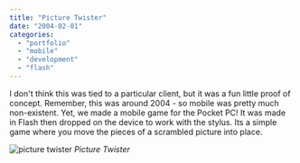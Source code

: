 ```yaml
---
title: "Picture Twister"
date: "2004-02-01"
categories:
  - "portfolio"
  - "mobile"
  - "development"
  - "flash"
---
```


I don't think this was tied to a particular client, but it was a fun little proof of concept.
Remember, this was around 2004 - so mobile was pretty much non-existent. Yet, we made a mobile game for the Pocket PC!
It was made in Flash then dropped on the device to work with the stylus. Its a simple game where you move the pieces of a scrambled picture
into place.

![picture twister](https://d2ypg8o05lff0b.cloudfront.net/wp-content/uploads/portfolio/picturetwister.png)
*Picture Twister*
